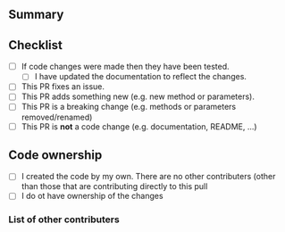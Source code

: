 ## Summary

<!-- What is this pull request for? Does it fix any issues? -->

## Checklist

<!-- Put an x inside [ ] to check it, like so: [x] -->

- [ ] If code changes were made then they have been tested.
    - [ ] I have updated the documentation to reflect the changes.
- [ ] This PR fixes an issue.
- [ ] This PR adds something new (e.g. new method or parameters).
- [ ] This PR is a breaking change (e.g. methods or parameters removed/renamed)
- [ ] This PR is **not** a code change (e.g. documentation, README, ...)

## Code ownership
- [ ] I created the code by my own. There are no other contributers (other than those that are contributing directly to this pull
- [ ] I do ot have ownership of the changes

### List of other contributers
<!-- Menntion them using an @ ad their github username. Make the pull a draft until you have their approval --!>
